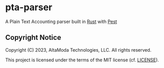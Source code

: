 # pta-parser

A Plain Text Accounting parser built in [Rust](https://www.rust-lang.org/) with [Pest](https://pest.rs/)

## Copyright Notice

Copyright (C) 2023, AltaModa Technologies, LLC. All rights reserved.

This project is licensed under the terms of the MIT license (cf. [LICENSE](./LICENSE)).
